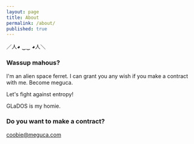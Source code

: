 ```yaml
---
layout: page
title: About
permalink: /about/
published: true
---
```


／人◕ ‿‿ ◕人＼

### Wassup mahous?

I'm an alien space ferret. I can grant you any wish if you make a contract with me. Become meguca.

Let's fight against entropy!

GLaDOS is my homie.

### Do you want to make a contract?

[coobie@meguca.com](mailto:coobie@meguca.com)